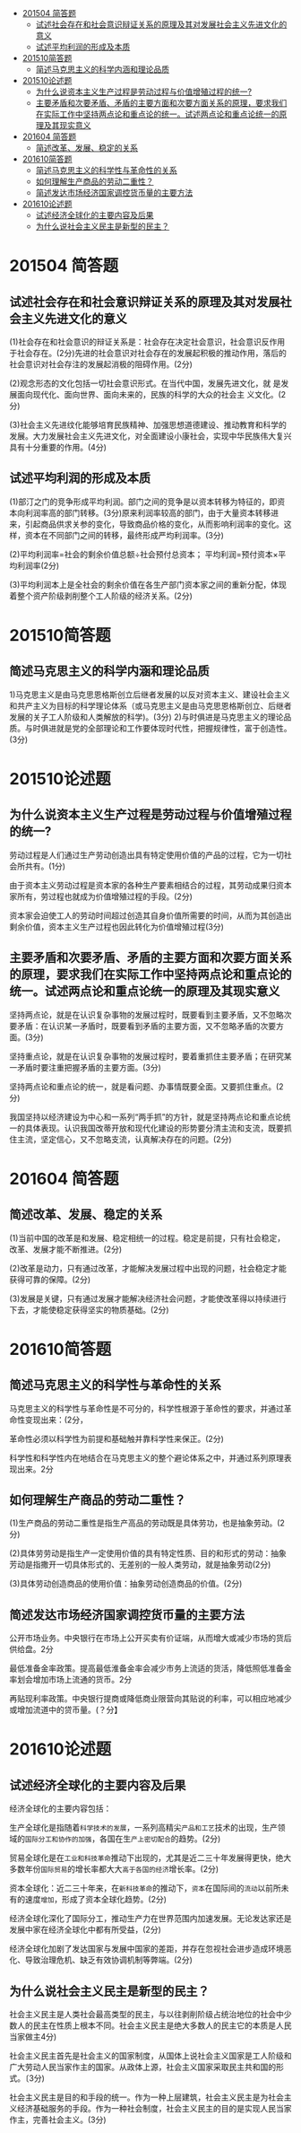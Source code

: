 - [201504 简答题](#201504-简答题)
  - [试述社会存在和社会意识辩证关系的原理及其对发展社会主义先进文化的意义](#试述社会存在和社会意识辩证关系的原理及其对发展社会主义先进文化的意义)
  - [试述平均利润的形成及本质](#试述平均利润的形成及本质)
- [201510简答题](#201510简答题)
  - [简述马克思主义的科学内涵和理论品质](#简述马克思主义的科学内涵和理论品质)
- [201510论述题](#201510论述题)
  - [为什么说资本主义生产过程是劳动过程与价值增殖过程的统一?](#为什么说资本主义生产过程是劳动过程与价值增殖过程的统一)
  - [主要矛盾和次要矛盾、矛盾的主要方面和次要方面关系的原理，要求我们在实际工作中坚持两点论和重点论的统一。试述两点论和重点论统一的原理及其现实意义](#主要矛盾和次要矛盾矛盾的主要方面和次要方面关系的原理要求我们在实际工作中坚持两点论和重点论的统一试述两点论和重点论统一的原理及其现实意义)
- [201604 简答题](#201604-简答题)
  - [简述改革、发展、稳定的关系](#简述改革发展稳定的关系)
- [201610简答题](#201610简答题)
  - [简述马克思主义的科学性与革命性的关系](#简述马克思主义的科学性与革命性的关系)
  - [如何理解生产商品的劳动二重性？](#如何理解生产商品的劳动二重性)
  - [简述发达市场经济国家调控货币量的主要方法](#简述发达市场经济国家调控货币量的主要方法)
- [201610论述题](#201610论述题)
  - [试述经济全球化的主要内容及后果](#试述经济全球化的主要内容及后果)
  - [为什么说社会主义民主是新型的民主？](#为什么说社会主义民主是新型的民主)

# 201504 简答题

## 试述社会存在和社会意识辩证关系的原理及其对发展社会主义先进文化的意义  

(1)社会存在和社会意识的辩证关系是：社会存在决定社会意识，社会意识反作用于社会存在。(2分)先进的社会意识对社会存在的发展起积极的推动作用，落后的社会意识对社会存注的发展起消极的阻碍作用。(2分)

(2)观念形态的文化包括一切社会意识形式。在当代中国，发展先进文化，就
是发展面向现代化、面向世界、面向未来的，民族的科学的大众的社会主
义文化。(2分)

(3)社会主义先进纹化能够培育民族精神、加强思想道德建设、推动教育和科学的发展。大力发展社会主义先进文化，对全面建设小康社会，实现中华民族伟大复兴具有十分重要的作用。(4分)

## 试述平均利润的形成及本质

(1)部汀之门的竞争形成平均利润。部门之间的竞争是以资本转移为特征的，即资本向利润率高的部门转移。(3分)原来利润率较高的部门，由于大量资本转移进来，引起商品供求关参的变化，导致商品价格的变化，从而影响利润率的变化。这样，资本在不同部门之间的转移，最终形成严均利润率。(3分)

(2)平均利润率=社会的剩余价值总额÷社会预付总资本；
平均利润=预付资本×平均利润率(2分)

(3)平均利润本上是全社会的剩余价值在各生产部门资本家之间的重新分配，体现着整个资产阶级剥削整个工人阶级的经济关系。(2分)

# 201510简答题

## 简述马克思主义的科学内涵和理论品质

1)马克思主义是由马克思恩格斯创立后继者发展的以反对资本主义、建设社会主义和共产主义为目标的科学理论体系（或马克思主义是由马克思恩格斯创立、后继者发展的关子工人阶级和人类解放的科学)。(3分)
2)与时俱进是马克思主义的理论品质。与时俱进就是党的全部理论和工作要体现时代性，把握规律性，富于创造性。(3分)

# 201510论述题

## 为什么说资本主义生产过程是劳动过程与价值增殖过程的统一?

劳动过程是人们通过生产劳动创造出具有特定使用价值的产品的过程，它为一切社会所共有。(1分)

由于资本主义劳动过程是资本家的各种生产要素相结合的过程，其劳动成果归资本家所有，劳过程也就成为价值增殖过程的手段。(2分)

资本家会迫使工人的劳动时间超过创造其自身价值所需要的时间，从而为其创造出剩余价值，资本主义生产过程也因此转化为价值增殖过程(3分)

## 主要矛盾和次要矛盾、矛盾的主要方面和次要方面关系的原理，要求我们在实际工作中坚持两点论和重点论的统一。试述两点论和重点论统一的原理及其现实意义

坚持两点论，就是在认识复杂事物的发展过程时，既要看到主要矛盾，又不忽略次要矛盾：在认识某一矛盾时，既要看到矛盾的主要方面，又不忽略矛盾的次要方面。(3分)

坚持重点论，就是在认识复杂事物的发展过程时，要着重抓住主要矛盾；在研究某一矛盾时要注重把握矛盾的主要方面。(3分)

坚持两点论和重点论的统一，就是看问题、办事情既要全面。又要抓住重点。(2分)

我国坚持以经济建设为中心和一系列“两手抓”的方针，就是坚持两点论和重点论统一的具体表现。认识我国改蒂开放和现代化建设的形势要分清主流和支流，既要抓住主流，坚定信心，又不忽略支流，认真解决存在的问题。(2分)

# 201604 简答题

## 简述改革、发展、稳定的关系

(1)当前中国的改革是和发展、稳定相统一的过程。稳定是前提，只有社会稳定，改革、发展才能不断推进。(2分)

(2)改革是动力，只有通过改革，才能解决发展过程中出现的问题，社会稳定才能获得可靠的保障。(2分)

(3)发展是关键，只有通过发展才能解决经济社会问题，才能使改革得以持续进行下去，才能使稳定获得坚实的物质基础。(2分)

# 201610简答题

## 简述马克思主义的科学性与革命性的关系

马克思主义的科学性与革命性是不可分的，科学性根源于革命性的要求，并通过革命性变现出来：(2分，

革命性必须以科学性为前提和基础触并靠科学性来保正。(2分)

科学性和科学性内在地结合在马克思主义的整个避论体系之中，并通过系列原理表现出来。2分

## 如何理解生产商品的劳动二重性？

(1)生产商品的劳动二重性是指生产高品的劳动既是具体劳功，也是抽象劳动。(2分)

(2)具体劳劳动是指生产一定使用价值的具有特定性质、目的和形式的劳动：抽象芳动是指撒开一切具体形式的、无差别的一般人类劳动，就是抽象劳动(2分)

(3)具体劳动创造商品的使用价值：抽象劳动创造商品的价值。(2分)

## 简述发达市场经济国家调控货币量的主要方法

公开市场业务。中央银行在市场上公开买卖有价证端，从而增大或减少市场的货后供给盘。2分

最低准备金率政策。提高最低淮备金率会减少市务上流适的货活，降低照低准备金率划会增加市场上流通的货币。2分

再贴现利率政策。中央银行提商或降低商业限营向其贴说的利率，可以相应地减少或增加流道中的贷币量。(？分】

# 201610论述题

## 试述经济全球化的主要内容及后果

经济全球化的主要内容包括：

生产全球化是指随着`科学技术的发展`，一系列高精尖`产品和工艺`技术的出现，生产领域的`国际分工和协作的加强`，各国在生`产上密切配合`的趋势。(2分)

贸易全球化是在`工业和科技革命`推动下出现的，尤其是近二三十年发展得更快，绝大多数年份`国际贸易`的增长率都大大`高于各国的经济`增长率。(2分)

资本全球化：近二三十年来，在`新科技革命`的推动下，`资本`在国际间的`流动`以前所未有的速度`增加`，形成了资本全球化趋势。(2分)

经济全球化深化了国际分工，推动生产力在世界范围内加速发展。无论发达家还是发展中家在经济全球化中都有所受益，(2分)

经济全球化加剧了发达国家与发展中国家的差距，并存在忽视社会进步造成环境恶化、导致治理危机、缺乏有效协调机制等弊端。(2分)

## 为什么说社会主义民主是新型的民主？

社会主义民主是人类社会最高类型的民主，与以往剥削阶级占统治地位的社会中少数人的民主在性质上根本不同。社会主义民主是绝大多数人的民主它的本质是人民当家做主4分)

社会主义民主首先是社会主义的国家制度，从国体上说社会主义国家是工人阶级和广大劳动人民当家作主的国家。从政体上源，社会主义国家采取民主共和国的形式。〔3分)

社会主义民主是目的和手段的统一。作为一种上层建筑，社会主义民主是为社会主义经济基础服务的手段。作为一种社会制度，社会主义民主的目的是实现人民当家作主，完善社会主义。(3分)

